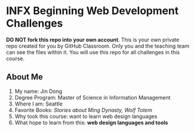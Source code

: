 # INFX Beginning Web Development Challenges

**DO NOT fork this repo into your own account**. This is your own private repo created for you by GitHub Classroom. Only you and the teaching team can see the files within it. You will use this repo for all challenges in this course.

## About Me

1. My name: Jin Dong  
2. Degree Program: Master of Science in Information Management  
3. Where I am: Seattle  
4. Favorite Books: _Stories about Ming Dynasty, Wolf Totem_  
5. Why took this course: want to learn web design languages  
6. What hope to learn from this: **web design languages and tools**  


